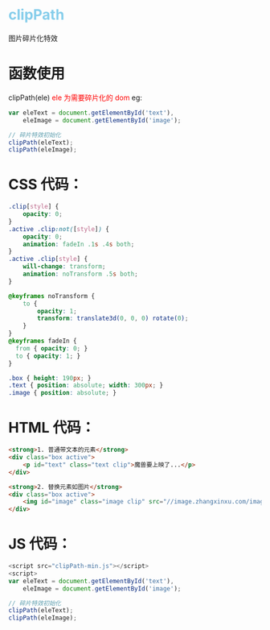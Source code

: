 # <a src="./clipPath.html" style="color:skyblue">clipPath</a>

图片碎片化特效

# 函数使用

clipPath(ele) <span style="color:red">ele 为需要碎片化的 dom</span>
eg:

```JavaScript
var eleText = document.getElementById('text'),
    eleImage = document.getElementById('image');

// 碎片特效初始化
clipPath(eleText);
clipPath(eleImage);
```

# CSS 代码：

```CSS
.clip[style] {
    opacity: 0;
}
.active .clip:not([style]) {
    opacity: 0;
    animation: fadeIn .1s .4s both;
}
.active .clip[style] {
    will-change: transform;
    animation: noTransform .5s both;
}

@keyframes noTransform {
    to {
        opacity: 1;
        transform: translate3d(0, 0, 0) rotate(0);
    }
}
@keyframes fadeIn {
  from { opacity: 0; }
  to { opacity: 1; }
}

.box { height: 190px; }
.text { position: absolute; width: 300px; }
.image { position: absolute; }
```

# HTML 代码：

```HTML
<strong>1. 普通带文本的元素</strong>
<div class="box active">
    <p id="text" class="text clip">魔兽要上映了...</p>
</div>

<strong>2. 替换元素如图片</strong>
<div class="box active">
    <img id="image" class="image clip" src="//image.zhangxinxu.com/image/study/s/s256/mm1.jpg">
</div>
```

# JS 代码：

```JavaScript
<script src="clipPath-min.js"></script>
<script>
var eleText = document.getElementById('text'),
    eleImage = document.getElementById('image');

// 碎片特效初始化
clipPath(eleText);
clipPath(eleImage);
```
